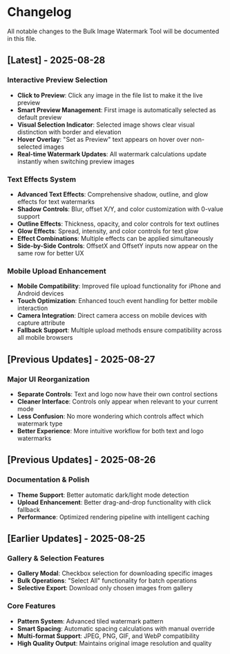 # Changelog

All notable changes to the Bulk Image Watermark Tool will be documented in this file.

## [Latest] - 2025-08-28

### Interactive Preview Selection

- **Click to Preview**: Click any image in the file list to make it the live preview
- **Smart Preview Management**: First image is automatically selected as default preview
- **Visual Selection Indicator**: Selected image shows clear visual distinction with border and elevation
- **Hover Overlay**: "Set as Preview" text appears on hover over non-selected images
- **Real-time Watermark Updates**: All watermark calculations update instantly when switching preview images

### Text Effects System

- **Advanced Text Effects**: Comprehensive shadow, outline, and glow effects for text watermarks
- **Shadow Controls**: Blur, offset X/Y, and color customization with 0-value support
- **Outline Effects**: Thickness, opacity, and color controls for text outlines
- **Glow Effects**: Spread, intensity, and color controls for text glow
- **Effect Combinations**: Multiple effects can be applied simultaneously
- **Side-by-Side Controls**: OffsetX and OffsetY inputs now appear on the same row for better UX

### Mobile Upload Enhancement

- **Mobile Compatibility**: Improved file upload functionality for iPhone and Android devices
- **Touch Optimization**: Enhanced touch event handling for better mobile interaction
- **Camera Integration**: Direct camera access on mobile devices with capture attribute
- **Fallback Support**: Multiple upload methods ensure compatibility across all mobile browsers

## [Previous Updates] - 2025-08-27

### Major UI Reorganization

- **Separate Controls**: Text and logo now have their own control sections
- **Cleaner Interface**: Controls only appear when relevant to your current mode
- **Less Confusion**: No more wondering which controls affect which watermark type
- **Better Experience**: More intuitive workflow for both text and logo watermarks

## [Previous Updates] - 2025-08-26

### Documentation & Polish

- **Theme Support**: Better automatic dark/light mode detection
- **Upload Enhancement**: Better drag-and-drop functionality with click fallback
- **Performance**: Optimized rendering pipeline with intelligent caching

## [Earlier Updates] - 2025-08-25

### Gallery & Selection Features

- **Gallery Modal**: Checkbox selection for downloading specific images
- **Bulk Operations**: "Select All" functionality for batch operations
- **Selective Export**: Download only chosen images from gallery

### Core Features

- **Pattern System**: Advanced tiled watermark pattern
- **Smart Spacing**: Automatic spacing calculations with manual override
- **Multi-format Support**: JPEG, PNG, GIF, and WebP compatibility
- **High Quality Output**: Maintains original image resolution and quality

